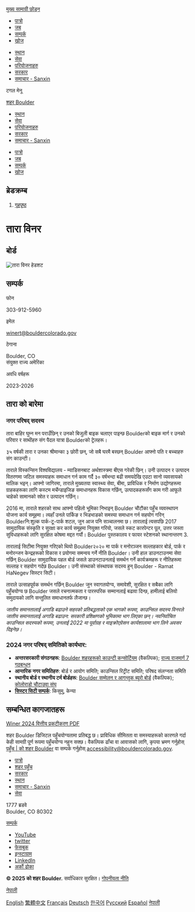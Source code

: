 [मुख्य सामाग्री छोड्न](https://bouldercolorado.gov/ne/person/tara-winer/)

- [पात्रो](https://bouldercolorado.gov/ne/index.php/events)
- [जब](https://bouldercolorado.gov/ne/index.php/work-for-boulder)
- [सम्पर्क](https://bouldercolorado.gov/ne/index.php/contact-us)
- [खोज](https://bouldercolorado.gov/ne/index.php/search)

<!--THE END-->

- [स्थान](https://bouldercolorado.gov/ne/locations)
- [सेवा](https://bouldercolorado.gov/ne/services)
- [परियोजनाहरु](https://bouldercolorado.gov/ne/projects)
- [सरकार](https://bouldercolorado.gov/ne/government)
- [समाचार - Sanxin](https://bouldercolorado.gov/ne/news)

टगल मेनू

[शहर Boulder](https://bouldercolorado.gov/ne "गृहपृष्ठ")

- [स्थान](https://bouldercolorado.gov/ne/locations)
- [सेवा](https://bouldercolorado.gov/ne/services)
- [परियोजनाहरु](https://bouldercolorado.gov/ne/projects)
- [सरकार](https://bouldercolorado.gov/ne/government)
- [समाचार - Sanxin](https://bouldercolorado.gov/ne/news)

<!--THE END-->

- [पात्रो](https://bouldercolorado.gov/ne/index.php/events)
- [जब](https://bouldercolorado.gov/ne/index.php/work-for-boulder)
- [सम्पर्क](https://bouldercolorado.gov/ne/index.php/contact-us)
- [खोज](https://bouldercolorado.gov/ne/index.php/search)

## ब्रेडक्रम्ब

1. [गृहपृष्ठ](https://bouldercolorado.gov/ne)

# तारा विनर

## बोर्ड

![तारा विनर हेडशट](https://bouldercolorado.gov/sites/default/files/styles/portrait_229x338/public/2023-12/tara-winer.jpg?itok=jjSyezSf)

## सम्पर्क

फोन

303-912-5960

इमेल

[winert@bouldercolorado.gov](mailto:winert@bouldercolorado.gov)

ठेगाना

Boulder, CO  
संयुक्त राज्य अमेरिका

अवधि वर्षहरू

2023-2026

## तारा को बारेमा

### नगर परिषद् सदस्य

तारा बाहिर घुम्न मन पराउँछिन् र उनको बिजुली बाइक चलाएर पाइन्छ Boulderको बाइक मार्ग र उनको परिवार र साथीहरु संग पैदल यात्रा Boulderको ट्रेलहरू।

३५ वर्षकी तारा र उनका श्रीमान्का ३ छोरी छन्, जो सबै घरमै बस्छन् Boulder आफ्नो पति र बच्चाहरु संग काउन्टी।

ताराले विस्कन्सिन विश्वविद्यालय - म्याडिसनबाट अर्थशास्त्रमा बीएस गरेकी छिन्। उनी उत्पादन र उत्पादन वितरणमा जटिल समस्याहरू समाधान गर्न काम गर्दै ३० वर्षभन्दा बढी समयदेखि एउटा सानो व्यवसायको मालिक भइन्। आफ्नो जागिरमा, ताराले मुख्यतया स्वास्थ्य सेवा, बीमा, प्राविधिक र निर्माण उद्योगहरूमा ग्राहकहरूका लागि कस्टम मर्चेन्डाइजिङ समाधानहरू विकास गर्छिन्, उत्पादकहरूसँग काम गरी आफूले चाहेको सामानको स्रोत र उत्पादन गर्छिन्।

2016 मा, ताराले शहरको साथ आफ्नो पहिलो भूमिका निभाइन् Boulder चौटौका पहुँच व्यवस्थापन योजना कार्य समूहमा। त्यहाँ उनले पार्किङ र भिडभाडको समस्या समाधान गर्न सहयोग गरिन् Boulderनि:शुल्क पार्क-टू-पार्क शटल, जुन आज पनि सञ्चालनमा छ। तारालाई त्यसपछि 2017 सामुदायिक संस्कृति र सुरक्षा कर कार्य समूहमा नियुक्त गरियो, जसले स्कट कारपेन्टर पूल, उत्तर जस्ता सुविधाहरूको लागि सुरक्षित कोषमा मद्दत गर्यो। Boulder पुस्तकालय र फायर स्टेशनको स्थानान्तरण 3.

तारालाई सिटीमा नियुक्त गरिएको थियो Boulder२०२० मा पार्क र मनोरञ्जन सल्लाहकार बोर्ड, पार्क र मनोरन्जन केन्द्रहरूको विकास र प्रयोगमा समन्वय गर्ने नीति Boulder। उनी हाल डाउनटाउनमा सेवा गर्छिन् Boulder सामुदायिक पहल बोर्ड जसले डाउनटाउनलाई समर्थन गर्ने कार्यक्रमहरू र नीतिहरूमा सल्लाह र सहयोग गर्दछ Boulder। उनी संस्थाको संस्थापक सदस्य हुन् Boulder - Ramat HaNegev सिस्टर सिटी।

ताराले उत्साहपूर्वक समर्थन गर्छिन् Boulder जुन स्वागतयोग्य, समावेशी, सुरक्षित र सबैका लागि पहुँचयोग्य छ Boulder जसले रचनात्मकता र पारस्परिक सम्मानलाई बढावा दिन्छ, हामीलाई बलियो समुदायको लागि सन्तुलित समाधानतर्फ लैजान्छ।

*जातीय समानतालाई अगाडि बढाउने सहरको प्रतिबद्धताको एक भागको रूपमा, काउन्सिल सदस्य विनरले जातीय समानतालाई अगाडि बढाउन: सरकारी प्रशिक्षणको भूमिकामा भाग लिएका छन्। नवनिर्वाचित काउन्सिल सदस्यको रूपमा, उनलाई 2022 मा पूर्वाग्रह र माइक्रोएग्रेसन कार्यशालामा भाग लिने अवसर दिइनेछ।*

### 2024 नगर परिषद् समितिको कार्यभार:

- **अन्तरसरकारी संगठनहरू**: [Boulder शहरहरूको काउन्टी कन्सोर्टियम](https://www.bouldercounty.org/departments/commissioners/consortium-of-cities) (वैकल्पिक); [राज्य राजमार्ग 7 गठबन्धन](https://commutingsolutions.org/regional-planning/state-highway-7)
- **आन्तरिक नगर समितिहरु**: बोर्ड र आयोग समिति; काउन्सिल रिट्रीट समिति; परिषद संलग्नता समिति
- **स्थानीय बोर्ड र स्थानीय टर्म बोर्डहरू**: [Boulder सम्मेलन र आगन्तुक ब्यूरो बोर्ड](https://www.bouldercoloradousa.com/about-boulder-cvb/board-of-directors) (वैकल्पिक); [कोलोराडो चौटाउवा संघ](https://www.chautauqua.com/about-us/governance)
- [**सिस्टर सिटी सम्पर्क**](https://bouldercolorado.gov/ne/services/boulder-sister-city-program): किसुमु, केन्या

## सम्बन्धित कागजातहरू

[Winer 2024 वित्तीय प्रकटीकरण PDF](https://bouldercolorado.gov/ne/media/14905/download?inline)

शहर Boulder डिजिटल पहुँचयोग्यतामा प्रतिबद्ध छ। प्राविधिक सीमितता वा समस्याहरूको कारणले गर्दा केही सामग्री पूर्ण रूपमा पहुँचयोग्य नहुन सक्छ। वैकल्पिक ढाँचा वा आवासको लागि, कृपया भ्रमण गर्नुहोस् [पहुँच | को शहर Boulder](https://bouldercolorado.gov/ne/services/accessibility) वा सम्पर्क गर्नुहोस् [accessibility@bouldercolorado.gov](mailto:accessibility@bouldercolorado.gov).

- [पात्रो](https://bouldercolorado.gov/ne/events)
- [शहर पहुँच](https://bouldercolorado.gov/ne/services/accessibility)
- [सरकार](https://bouldercolorado.gov/ne/government)
- [स्थान](https://bouldercolorado.gov/ne/locations)
- [समाचार - Sanxin](https://bouldercolorado.gov/ne/news)
- [सेवा](https://bouldercolorado.gov/ne/services)

1777 ब्रडवे  
Boulder, CO 80302

[सम्पर्क](https://bouldercolorado.gov/ne/contact-us)

- [YouTube](https://www.youtube.com/user/bouldercoloradogov)
- [twitter](https://twitter.com/bouldercolorado)
- [फेसबुक](https://www.facebook.com/bouldercolorado.gov)
- [इन्स्टाग्राम](https://www.instagram.com/cityofboulder)
- [LinkedIn](https://www.linkedin.com/company/city-of-boulder)
- [अर्को ढोका](https://nextdoor.com/agency-detail/co/boulder/city-of-boulder-1)

**© 2025 को शहर Boulder.** सर्वाधिकार सुरक्षित। [गोपनीयता नीति](https://bouldercolorado.gov/ne/privacy-policy)

[नेपाली](https://bouldercolorado.gov/ne/person/tara-winer)

[English](https://bouldercolorado.gov/person/tara-winer "English") [繁體中文](https://bouldercolorado.gov/zh-TW/person/tara-winer "繁體中文") [Français](https://bouldercolorado.gov/fr/person/tara-winer "Français") [Deutsch](https://bouldercolorado.gov/de/person/tara-winer "Deutsch") [한국어](https://bouldercolorado.gov/ko/person/tara-winer "한국어") [Русский](https://bouldercolorado.gov/ru/person/tara-winer "Русский") [Español](https://bouldercolorado.gov/es/person/tara-winer "Español") [नेपाली](https://bouldercolorado.gov/ne/person/tara-winer "नेपाली")